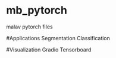 # mb_pytorch
malav pytorch files 

#Applications
Segmentation
Classification 

#Visualization
Gradio
Tensorboard 
